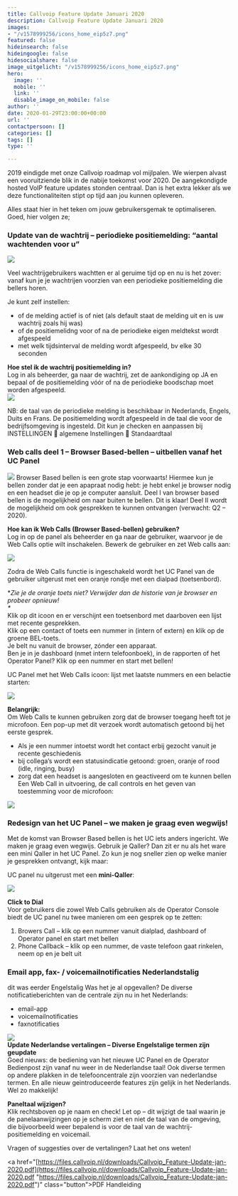 ```yaml
---
title: Callvoip Feature Update Januari 2020
description: Callvoip Feature Update Januari 2020
images:
- "/v1578999256/icons_home_eip5z7.png"
featured: false
hideinsearch: false
hideingoogle: false
hidesocialshare: false
image_uitgelicht: "/v1578999256/icons_home_eip5z7.png"
hero:
  image: ''
  mobile: ''
  link: ''
  disable_image_on_mobile: false
author: ''
date: 2020-01-29T23:00:00+00:00
url: ''
contactpersoon: []
categories: []
tags: []
type: ''

---
```

2019 eindigde met onze Callvoip roadmap vol mijlpalen. We wierpen alvast een vooruitziende blik in de nabije toekomst voor 2020. De aangekondigde hosted VoIP feature updates stonden centraal. Dan is het extra lekker als we deze functionaliteiten stipt op tijd aan jou kunnen opleveren.  
  
Alles staat hier in het teken om jouw gebruikersgemak te optimaliseren.   
Goed, hier volgen ze;

### Update van de wachtrij – periodieke positiemelding: “aantal wachtenden voor u”

![](https://res.cloudinary.com/callvoip/image/upload/v1580375622/wachtrij_check_r4yl3w.png)

Veel wachtrijgebruikers wachtten er al geruime tijd op en nu is het zover: vanaf kun je je wachtrijen voorzien van een periodieke positiemelding die bellers horen.

Je kunt zelf instellen:

* of de melding actief is of niet (als default staat de melding uit en is uw wachtrij zoals hij was)
* of de positiemelidng voor of na de periodieke eigen meldtekst wordt afgespeeld
* met welk tijdsinterval de melding wordt afgespeeld, bv elke 30 seconden

**Hoe stel ik de wachtrij positiemelding in?**  
Log in als beheerder, ga naar de wachtrij, zet de aankondiging op JA en bepaal of de positiemelding vóór of na de periodieke boodschap moet worden afgespeeld.  
![](https://res.cloudinary.com/callvoip/image/upload/v1580379123/Screenshot_1_csq8dg.png)

NB: de taal van de periodieke melding is beschikbaar in Nederlands, Engels, Duits en Frans. De positiemelding wordt afgespeeld in de taal die voor de bedrijfsomgeving is ingesteld. Dit kun je checken en aanpassen bij INSTELLINGEN  algemene Instellingen  Standaardtaal

### Web calls deel 1 – Browser Based-bellen – uitbellen vanaf het UC Panel

![](https://res.cloudinary.com/callvoip/image/upload/v1580376222/bellen_check_dqz31n.png) Browser Based bellen is een grote stap voorwaarts! Hiermee kun je bellen zonder dat je een apapraat nodig hebt: je hebt enkel je browser nodig en een headset die je op je computer aansluit. Deel I van browser based bellen is de mogelijkheid om naar buiten te bellen. Dit is klaar! Deel II wordt de mogelijkheid om ook gesprekken te kunnen ontvangen (verwacht: Q2 – 2020).

**Hoe kan ik Web Calls (Browser Based-bellen) gebruiken?**  
Log in op de panel als beheerder en ga naar de gebruiker, waarvoor je de Web Calls optie wilt inschakelen. Bewerk de gebruiker en zet Web calls aan:

![](https://res.cloudinary.com/callvoip/image/upload/v1580379487/Screenshot_2_jruwgr.png)

Zodra de Web Calls functie is ingeschakeld wordt het UC Panel van de gebruiker uitgerust met een oranje rondje met een dialpad (toetsenbord).

\**Zie je de oranje toets niet? Verwijder dan de historie van je browser en probeer opnieuw!  
\**  
Klik op dit icoon en er verschijnt een toetsenbord met daarboven een lijst met recente gesprekken.  
Klik op een contact of toets een nummer in (intern of extern) en klik op de groene BEL-toets.  
Je belt nu vanuit de browser, zónder een apparaat.  
Ben je in je dashboard (nmet intern telefoonboek), in de rapporten of het Operator Panel? Klik op een nummer en start met bellen!

UC Panel met het Web Calls icoon: lijst met laatste nummers en een belactie starten:

![](https://res.cloudinary.com/callvoip/image/upload/v1580380112/Screenshot_3_n8jfkm.png)

**Belangrijk:**  
Om Web Calls te kunnen gebruiken zorg dat de browser toegang heeft tot je microfoon. Een pop-up met dit verzoek wordt automatisch getoond bij het eerste gesprek.

* Als je een nummer intoetst wordt het contact erbij gezocht vanuit je recente geschiedenis
* bij collega’s wordt een statusindicatie getoond: groen, oranje of rood (idle, ringing, busy)
* zorg dat een headset is aangesloten en geactiveerd om te kunnen bellen Een Web Call in uitvoering, de call controls en het geven van toestemming voor de microfoon:

![](https://res.cloudinary.com/callvoip/image/upload/v1580380253/Screenshot_4_yxm3yz.png)

### Redesign van het UC Panel – we maken je graag even wegwijs!

Met de komst van Browser Based bellen is het UC iets anders ingericht. We maken je graag even wegwijs. Gebruik je Qaller? Dan zit er nu als het ware een mini Qaller in het UC Panel. Zo kun je nog sneller zien op welke manier je gesprekken ontvangt, kijk maar:

UC panel nu uitgerust met een **mini-Qaller**:

![](https://res.cloudinary.com/callvoip/image/upload/v1580380363/Screenshot_5_fgdplc.png)

**Click to Dial**  
Voor gebruikers die zowel Web Calls gebruiken als de Operator Console biedt de UC panel nu twee manieren om een gesprek op te zetten:

1. Browers Call – klik op een nummer vanuit dialplad, dashboard of Operator panel en start met bellen
2. Phone Callback – klik op een nummer, de vaste telefoon gaat rinkelen, neem op en je belt uit

### Email app, fax- / voicemailnotificaties Nederlandstalig

dit was eerder Engelstalig Was het je al opgevallen? De diverse notificatieberichten van de centrale zijn nu in het Nederlands:

* email-app
* voicemailnotificaties
* faxnotificaties

**![](https://res.cloudinary.com/callvoip/image/upload/v1580380522/Screenshot_6_b9pvti.png)  
Update Nederlandse vertalingen – Diverse Engelstalige termen zijn geupdate**  
Goed nieuws: de bediening van het nieuwe UC Panel en de Operator Bedienpost zijn vanaf nu weer in de Nederlandse taal! Ook diverse termen op andere plakken in de telefooncentrale zijn voorzien van nederlandse termen. En alle nieuw geintroduceerde features zijn gelijk in het Nederlands. Wel zo makkelijk!

**Paneltaal wijzigen?**  
Klik rechtsboven op je naam en check! Let op – dit wijzigt de taal waarin je de panelaanwijzingen op je scherm ziet en niet de taal van de omgeving, die bijvoorbeeld weer bepalend is voor de taal van de wachtrij-positiemelding en voicemail.

Vragen of suggesties over de vertalingen? Laat het ons weten!

<a href="[https://files.callvoip.nl/downloads/Callvoip_Feature-Update-jan-2020.pdf](https://files.callvoip.nl/downloads/Callvoip_Feature-Update-jan-2020.pdf "https://files.callvoip.nl/downloads/Callvoip_Feature-Update-jan-2020.pdf")" class="button">PDF Handleiding</a>